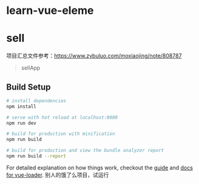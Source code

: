 ﻿
# learn-vue-eleme

# sell
项目汇总文件参考：https://www.zybuluo.com/moxiaojing/note/808787
> sellApp

## Build Setup

``` bash
# install dependencies
npm install

# serve with hot reload at localhost:8080
npm run dev

# build for production with minification
npm run build

# build for production and view the bundle analyzer report
npm run build --report
```

For detailed explanation on how things work, checkout the [guide](http://vuejs-templates.github.io/webpack/) and [docs for vue-loader](http://vuejs.github.io/vue-loader).
 别人的饿了么项目，试运行
